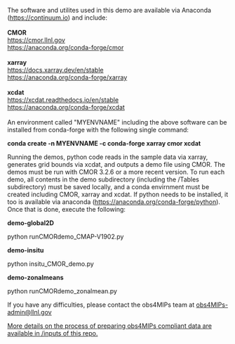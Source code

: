 
The software and utilites used in this demo are available via Anaconda (https://continuum.io) and include: <br>
<br>
**CMOR** <br>
https://cmor.llnl.gov <br>
https://anaconda.org/conda-forge/cmor <br>
<br>
**xarray** <br>
https://docs.xarray.dev/en/stable <br>
https://anaconda.org/conda-forge/xarray <br> 
<br>
**xcdat** <br>
https://xcdat.readthedocs.io/en/stable <br>
https://anaconda.org/conda-forge/xcdat <br>
<br>
An environment called "MYENVNAME" including the above software can be installed from conda-forge with the following single command:

**conda create -n MYENVNAME -c conda-forge xarray cmor xcdat**

Running the demos, python code reads in the sample data via xarray, generates grid bounds via xcdat, and outputs a demo file using CMOR.  The demos must be run with CMOR 3.2.6 or a more recent version.  To run each demo, all contents in the demo subdirectory (including the /Tables subdirectory) must be saved locally, and a conda envirnment must be created including CMOR, xarray and xcdat. If python needs to be installed, it too is available via anaconda (https://anaconda.org/conda-forge/python). Once that is done, execute the following: <br>

**demo-global2D**
    
python runCMORdemo_CMAP-V1902.py

**demo-insitu**

python insitu_CMOR_demo.py

**demo-zonalmeans**

python runCMORdemo_zonalmean.py

If you have any difficulties, please contact the obs4MIPs team at obs4MIPs-admin@llnl.gov

[More details on the process of preparing obs4MIPs compliant data are available in /inputs of this repo.](https://github.com/PCMDI/obs4MIPs-cmor-tables/tree/master/inputs/README.md)




